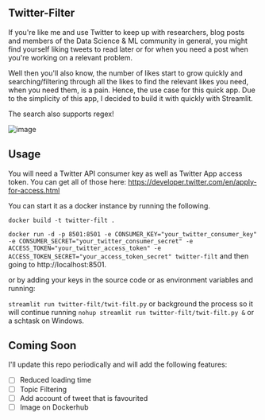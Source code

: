 Twitter-Filter
---
If you're like me and use Twitter to keep up with researchers, blog posts and members of the Data Science & ML community in general, you might find yourself liking tweets to read later or for when you need a post when you're working on a relevant problem.

Well then you'll also know, the number of likes start to grow quickly and searching/filtering through all the likes to find the relevant likes you need, when you need them, is a pain. Hence, the use case for this quick app. Due to the simplicity of this app, I decided to build it with quickly with Streamlit.

The search also supports regex!

![image](https://user-images.githubusercontent.com/9558507/68728805-50f9c180-0596-11ea-9e1c-19df8aabf4a4.png)

Usage
---

You will need a Twitter API consumer key as well as Twitter App access token. You can get all of those here: https://developer.twitter.com/en/apply-for-access.html 

You can start it as a docker instance by running the following.

`docker build -t twitter-filt .`

`docker run -d -p 8501:8501 -e CONSUMER_KEY="your_twitter_consumer_key" -e CONSUMER_SECRET="your_twitter_consumer_secret" -e ACCESS_TOKEN="your_twitter_access_token" -e ACCESS_TOKEN_SECRET="your_access_token_secret" twitter-filt` and then going to http://localhost:8501.

or by adding your keys in the source code or as environment variables and running:

`streamlit run twitter-filt/twit-filt.py` or background the process so it will continue running `nohup streamlit run twitter-filt/twit-filt.py &` or a schtask on Windows.

Coming Soon
---
I'll update this repo periodically and will add the following features:

- [ ] Reduced loading time
- [ ] Topic Filtering
- [ ] Add account of tweet that is favourited
- [ ] Image on Dockerhub
